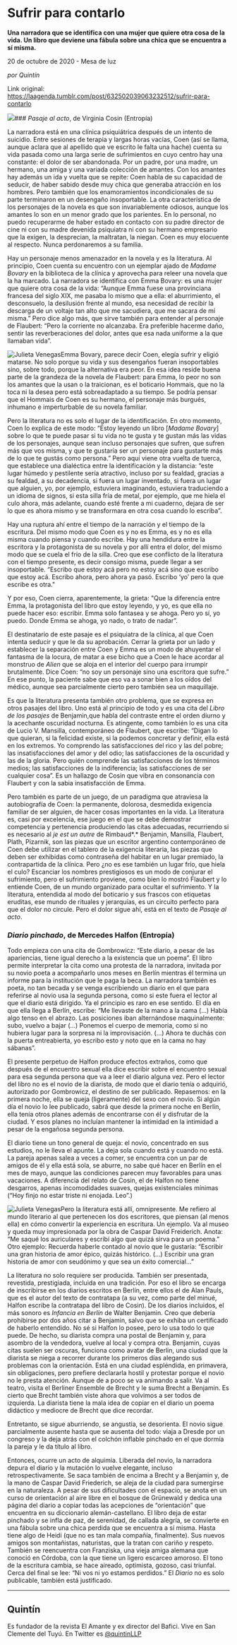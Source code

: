 # Sufrir para contarlo

**Una narradora que se identifica con una mujer que quiere otra cosa de la vida. Un libro que deviene una fábula sobre una chica que se encuentra a sí misma.**

20 de octubre de 2020 - Mesa de luz

_por Quintín_

Link original: https://laagenda.tumblr.com/post/632502039063232512/sufrir-para-contarlo

![](https://64.media.tumblr.com/6d41e3b65f3ba1ac9563b8f3a1ba676c/ba2e78204d007ca8-ac/s500x750/7b4b4755ada99aea84957204859373e74df9a260.jpg)### *Pasaje al acto*, de Virginia Cosin (Entropía)




La narradora está en una clínica psiquiátrica después de un intento de suicidio. Entre sesiones de terapia y largas horas vacías, Coen (así se llama, aunque aclara que al apellido que ve escrito le falta una hache) cuenta su vida pasada como una larga serie de sufrimientos en cuyo centro hay una constante: el dolor de ser abandonada. Por un padre, por una madre, un hermano, una amiga y una variada colección de amantes. Con los amantes hay además un ida y vuelta que se repite: Coen habla de su capacidad de seducir, de haber sabido desde muy chica que generaba atracción en los hombres. Pero también que los enamoramientos incondicionales de su parte terminaron en un desengaño insoportable. La otra característica de los personajes de la novela es que son invariablemente odiosos, aunque los amantes lo son en un menor grado que los parientes. En lo personal, no puedo recuperarme de haber estado en contacto con su padre director de cine ni con su madre devenida psiquiatra ni con su hermano empresario que la exigen, la desprecian, la maltratan, la niegan. Coen es muy elocuente al respecto. Nunca perdonaremos a su familia. 

Hay un personaje menos amenazador en la novela y es la literatura. Al principio, Coen cuenta su encuentro con un ejemplar ajado de *Madame Bovary* en la biblioteca de la clínica y aprovecha para releer una novela que la ha marcado. La narradora se identifica con Emma Bovary: es una mujer que quiere otra cosa de la vida: “Aunque Emma fuese una provinciana francesa del siglo XIX, me pasaba lo mismo que a ella: el aburrimiento, el desconsuelo, la desilusión frente al mundo, esa necesidad de recibir la descarga de un voltaje tan alto que me sacudiera, que me sacara de mí misma.” Pero dice algo más, que sirve también para entender al personaje de Flaubert: “Pero la corriente no alcanzaba. Era preferible hacerme daño, sentir las reverberaciones del dolor, antes que esa nada uniforme a la que llamaban vida”. 

![Julieta Venegas](https://64.media.tumblr.com/c80daa1a1112bd1fe1fd0a8e18a867f5/ba2e78204d007ca8-d6/s250x400/36aeae786c09d9af21ca048d99f774d4bbf36a03.jpg)Emma Bovary, parece decir Coen, elegía sufrir y eligió matarse. No solo porque su vida y sus desengaños fueran insoportables sino, sobre todo, porque la alternativa era peor. En esa idea reside buena parte de la grandeza de la novela de Flaubert: para Emma, lo peor no son los amantes que la usan o la traicionan, es el boticario Hommais, que no la toca ni la desea pero está sobreadaptado a su tiempo. Se podría pensar que el Hommais de Coen es su hermano, el personaje más burgués, inhumano e imperturbable de su novela familiar. 

Pero la literatura no es solo el lugar de la identificación. En otro momento, Coen lo explica de este modo: “Estoy leyendo un libro [*Madame Bovary*] sobre lo que te puede pasar si tu vida no te gusta y te gustan más las vidas de los personajes, aunque sean incluso personajes que sufren, que sufren más que vos misma, y que te gustaría ser un personaje para gustarte más de lo que te gustás como persona.” Pero aquí viene otra vuelta de tuerca, que establece una dialéctica entre la identificación y la distancia: “este lugar húmedo y pestilente sería atractivo, incluso por su fealdad, gracias a su fealdad, a su decadencia, si fuera un lugar inventado, si fuera un lugar que alguien, yo, por ejemplo, estuviera imaginando, estuviera traduciendo a un idioma de signos, si esta silla fría de metal, por ejemplo, que me hiela el culo ahora, más adelante, cuando esté frente a mi cuaderno, dejara de ser lo que es ahora mismo y se transformara en otra cosa cuando lo escriba”. 

Hay una ruptura ahí entre el tiempo de la narración y el tiempo de la escritura. Del mismo modo que Coen es y no es Emma, es y no es ella misma cuando piensa y cuando escribe. Hay una hendidura entre la escritora y la protagonista de su novela y por allí entra el dolor, del mismo modo que se cuela el frío de la silla. Creo que ese conflicto de la literatura con el tiempo presente, es decir consigo misma, puede llegar a ser insoportable. “Escribo que estoy acá pero no estoy acá sino que escribo que estoy acá. Escribo ahora, pero ahora ya pasó. Escribo ‘yo’ pero la que escribe es otra." 

Y por eso, Coen cierra, aparentemente, la grieta: "Que la diferencia entre Emma, la protagonista del libro que estoy leyendo, y yo, es que ella no puede hacer eso: escribir. Emma solo fantasea y se ahoga. Pero yo sí, yo puedo. Donde Emma se ahoga, yo nado, o trato de nadar”.

El destinatario de este pasaje es el psiquiatra de la clínica, al que Coen intenta seducir y que le da su aprobación. Cerrar la grieta por un lado y establecer la separación entre Coen y Emma es un modo de ahuyentar el fantasma de la locura, de matar a ese bicho que a Coen le hace acordar al monstruo de *Alien* que se aloja en el interior del cuerpo para irrumpir brutalmente. Dice Coen: “no soy un personaje sino una escritora que sufre.” En ese punto, la paciente sabe que eso va a sonar bien a los oídos del médico, aunque sea parcialmente cierto pero también sea un maquillaje. 

Es que la literatura presenta también otro problema, que se expresa en otros pasajes del libro. Uno está al principio de todo y es una cita del *Libro de los pasajes* de Benjamin,que habla del contraste entre el orden diurno y la acechante oscuridad nocturna. Es atingente, como también lo es una cita de Lucio V. Mansilla, contemporáneo de Flaubert, que escribe: “Digan lo que quieran, si la felicidad existe, si la podemos concretar y definir, ella está en los extremos. Yo comprendo las satisfacciones del rico y las del pobre; las insatisfacciones del amor y del odio; las satisfacciones de la oscuridad y las de la gloria. Pero quién comprende las satisfacciones de los términos medios; las satisfacciones de la indiferencia; las satisfacciones de ser cualquier cosa”. Es un hallazgo de Cosin que vibra en consonancia con Flaubert y con la sabia insatisfacción de Emma. 

Pero también es parte de un juego, de un paradigma que atraviesa la autobiografía de Coen: la permanente, dolorosa, desmedida exigencia familiar de ser alguien, de hacer cosas importantes en la vida. La literatura es, casi por excelencia, ese juego en el que se debe demostrar competencia y pertenencia produciendo las citas adecuadas, recurriendo si es necesario al *je est un autre* de Rimbaud*.* Benjamin, Mansilla, Flaubert, Plath, Pizarnik, son las piezas que un escritor argentino contemporáneo de Coen debe utilizar en el tablero de la exigencia literaria, las piezas que deben ser exhibidas como contraseña del habitar en un lugar premiado, la contrapartida de la clínica. Pero ¿no es ese también un lugar frío, que hiela el culo? Escanciar los nombres prestigiosos es un modo de conjurar el sufrimiento, pero el sufrimiento proviene, como bien lo mostró Flaubert y lo entiende Coen, de un mundo organizado para ocultar el sufrimiento. Y la literatura, entendida al modo del boticario y sus frascos con etiquetas eruditas, ese mundo de rituales y jerarquías, es un circuito perfecto para que el dolor no circule. Pero el dolor sigue ahí, está en el texto de *Pasaje al acto*.

  


  


### *Diario pinchado*, de Mercedes Halfon (Entropía)

Todo empieza con una cita de Gombrowicz: “Este diario, a pesar de las apariencias, tiene igual derecho a la existencia que un poema”. El libro permite interpretar la cita como una protesta de la narradora, invitada por su novio poeta a acompañarlo unos meses en Berlín mientras él termina un informe para la institución que le paga la beca. La narradora también es poeta, no tan becada y se venga escribiendo un diario en el que para referirse al novio usa la segunda persona, como si este fuera el lector al que el diario está dirigido. Ya el principio es raro en ese sentido. El día en que ella llega a Berlín, escribe: “Me llevaste de la mano a la cama (…) Había algo tenso en el abrazo. Las posiciones iban alternándose maquinalmente: subo, vuelvo a bajar (…) Ponemos el cuerpo de memoria, como si no hubiera lugar para la sorpresa ni la improvisación. (…) Ahora te duchás con la puerta entreabierta, yo escribo esto y noto que en la cama no hay sábanas”.

El presente perpetuo de Halfon produce efectos extraños, como que después de el encuentro sexual ella dice escribir sobre el encuentro sexual para esa segunda persona que va a leer el diario alguna vez. Pero el lector del libro no es el novio de la diarista, de modo que el diario tenía o adquirió, autorizado por Gombrowicz, el destino de ser publicado. Repasemos: en la primera noche, ella se queja (ligeramente) del sexo con el novio. Si algún día el novio lo lee publicado, sabrá que desde la primera noche en Berlín, ella tenía otros planes además de encontrarse con él y disfrutar de la ciudad. Y esos planes no incluían mantener la intimidad en la intimidad a pesar de la engañosa segunda persona. 

El diario tiene un tono general de queja: el novio, concentrado en sus estudios, no le lleva el apunte. La deja sola cuando está y cuando no está. La pareja apenas salea a veces a comer, se encuentra con un par de amigos de él y ella está sola, se aburre, no sabe qué hacer en Berlín en el mes de mayo, aunque las condiciones parecen muy favorables para unas vacaciones. A diferencia del relato de Cosin, el de Halfon no tiene desgarros, apenas incomodidades suaves, quejas existenciales mínimas (“Hoy finjo no estar triste ni enojada. Leo”.)

![Julieta Venegas](https://64.media.tumblr.com/81b6d3c11ef483ee006a1b5b17252fef/ba2e78204d007ca8-a3/s250x400/f4ae35f481ff859d07ddeaeb1366ae0947453b7d.png)Pero la literatura está allí, omnipresente. Me refiero al mundo literario al que pertenecen los dos escritores, que piensan (al menos ella) en cómo convertir la experiencia en escritura. Un ejemplo. Va al museo y queda muy impresionada por la obra de Caspar David Freiderich. Anota: “Me saqué los auriculares y escribí algo que quizá sirva para un poema.” Otro ejemplo: Recuerda haberle contado al novio que le gustaría: “Escribir una gran historia de amor épico, quizás histórico. (…) Escribir una gran historia de amor con seudónimo y que sea un éxito comercial…”  

La literatura no solo requiere ser producida. También ser presentada, revestida, prestigiada, incluida en una tradición. Por eso el libro se encarga de inscribirse en los diarios escritos en Berlín, entre ellos el de Alan Pauls, que es el autor del texto de contratapa (a su vez, como parte del minué, Halfon escribe la contratapa del libro de Cosin). De los diarios incluidos, el más sonoro es *Infancia en Berlín* de Walter Benjamin. Creo que debería prohibirse por dos años citar a Benjamin, salvo que se exhiba un certificado de haberlo entendido. No sé si Halfon lo posee, pero lo usa todo lo que puede. De hecho, su diarista compra una postal de Benjamin y, para asombro de la vendedora, vuelve al local y compra otra. Benjamin, cuyas citas suelen ser oscuras, funciona como avatar de Berlin, una ciudad que la diarista se niega a recorrer durante los primeros días alegando sus problemas con la orientación. Está en una ciudad espléndida, en primavera, sin obligaciones, pero prefiere declararla hostil y protestar porque el novio no le presta atención. Aunque de a poco se va animando a salir. Va al teatro, visita el Berliner Ensemble de Brecht y le suma Brecht a Benjamin. Es cierto que Brecht también viste ahora que volvimos a ser todos de izquierda. La diarista tiene la mala idea de copiar en el diario un poema didáctico y mediocre de Brecht que dice recordar. 

Entretanto, se sigue aburriendo, se angustia, se desorienta. El novio sigue parcialmente ausente hasta que se ausenta del todo: viaja a Dresde por un congreso y la deja atrás con el colchón inflable pinchado en el que dormía la pareja y le da título al libro.

Entonces, ocurre un acto de alquimia. Liberada del novio, la narradora depura el diario y la mutación lo vuelve elegante, incluso retrospectivamente. Se saca también de encima a Brecht y a Benjamin y, de la mano de Caspar David Friederich, se aleja de la ciudad para sumergirse en la naturaleza. A pesar de sus dificultades con el espacio, se anota en un curso de orientación al aire libre en el bosque de Grünewald y dedica una página del diario a copiar todas las acepciones de “orientación” que encuentra en su diccionario alemán-castellano. El libro deja de estar pinchado y se infla de paz, de serenidad, de callada alegría, se convierte en una fábula sobre una chica perdida que se encuentra a sí misma. Hasta tiene algo de Heidi (que no es tan mala compañía, finalmente). Sus nuevos amigos son montañistas, naturistas, que la tratan con cariño y respeto. También se reencuentra con Franziska, una vieja amiga alemana que conoció en Córdoba, con la que tiene un ligero escarceo amoroso. El tono de la escritura cambia, se hace aireado, optimista, gozoso, casi triunfal. Cerca del final se lee: “Ni vos ni yo estamos perdidos.” El *Diario* no es solo publicable, también está justificado. 



---

Quintín
-------

 Es fundador de la revista El Amante y ex director del Bafici. Vive en San Clemente del Tuyú. En Twitter es [@quintinLLP](https://twitter.com/quintinLLP) 

